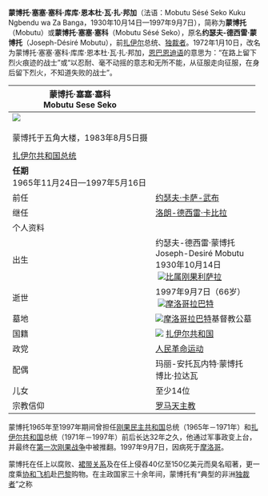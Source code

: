 **蒙博托·塞塞·塞科·库库·恩本杜·瓦·扎·邦加**（法语：Mobutu Sésé Seko Kuku Ngbendu wa Za Banga，1930年10月14日—1997年9月7日），简称为**蒙博托**（Mobutu）或**蒙博托·塞塞·塞科**（Mobutu Sésé Seko），原名**约瑟夫-德西雷·蒙博托**（Joseph-Désiré Mobutu），前[扎伊尔](https://zh.m.wikipedia.org/wiki/%E6%89%8E%E4%BC%8A%E7%88%BE "扎伊尔")总统、[独裁者](https://zh.m.wikipedia.org/wiki/%E7%8D%A8%E8%A3%81%E8%80%85 "独裁者")。1972年1月10日，改名为蒙博托·塞塞·塞科·库库·恩本杜·瓦·扎·邦加，[恩巴恩迪语](https://zh.m.wikipedia.org/wiki/%E6%81%A9%E5%B7%B4%E6%81%A9%E8%BF%AA%E8%AF%AD "恩巴恩迪语")的意思为：“在路上留下烈火痕迹的战士”或“以忍耐、毫不动摇的意志和无所不能，从征服走向征服，在身后留下烈火，不知道失败的战士”。

|蒙博托·塞塞·塞科  <br>Mobutu Sese Seko|   |
|---|---|
|[![](https://upload.wikimedia.org/wikipedia/commons/thumb/3/3d/Mobutu.jpg/220px-Mobutu.jpg)](https://zh.m.wikipedia.org/wiki/File:Mobutu.jpg)<br><br>蒙博托于五角大楼，1983年8月5日摄|   |
||   |
|[扎伊尔共和国总统](https://zh.m.wikipedia.org/wiki/%E5%88%9A%E6%9E%9C%E6%B0%91%E4%B8%BB%E5%85%B1%E5%92%8C%E5%9B%BD%E5%9B%BD%E5%AE%B6%E5%85%83%E9%A6%96%E5%88%97%E8%A1%A8 "刚果民主共和国国家元首列表")|   |
|**任期**  <br>1965年11月24日—1997年5月16日|   |
|前任|[约瑟夫·卡萨-武布](https://zh.m.wikipedia.org/wiki/%E5%8D%A1%E8%90%A8%E6%AD%A6%E5%B8%83 "卡萨武布")|
|继任|[洛朗-德西雷·卡比拉](https://zh.m.wikipedia.org/wiki/%E6%B4%9B%E6%9C%97-%E5%BE%B7%E8%A5%BF%E9%9B%B7%C2%B7%E5%8D%A1%E6%AF%94%E6%8B%89 "洛朗-德西雷·卡比拉")|
|个人资料|   |
|出生|约瑟夫-德西雷·蒙博托  <br>Joseph-Desiré Mobutu  <br>1930年10月14日  <br> ![](https://upload.wikimedia.org/wikipedia/commons/thumb/d/d8/Flag_of_Congo_Free_State.svg/22px-Flag_of_Congo_Free_State.svg.png)[比属刚果](https://zh.m.wikipedia.org/wiki/%E6%AF%94%E5%B1%AC%E5%89%9B%E6%9E%9C "比属刚果")[利萨拉](https://zh.m.wikipedia.org/wiki/%E5%88%A9%E8%96%A9%E6%8B%89 "利萨拉")|
|逝世|1997年9月7日（66岁）  <br> ![](https://upload.wikimedia.org/wikipedia/commons/thumb/2/2c/Flag_of_Morocco.svg/22px-Flag_of_Morocco.svg.png)[摩洛哥](https://zh.m.wikipedia.org/wiki/%E6%91%A9%E6%B4%9B%E5%93%A5 "摩洛哥")[拉巴特](https://zh.m.wikipedia.org/wiki/%E6%8B%89%E5%B7%B4%E7%89%B9 "拉巴特")|
|墓地|![](https://upload.wikimedia.org/wikipedia/commons/thumb/2/2c/Flag_of_Morocco.svg/22px-Flag_of_Morocco.svg.png)[摩洛哥](https://zh.m.wikipedia.org/wiki/%E6%91%A9%E6%B4%9B%E5%93%A5 "摩洛哥")[拉巴特](https://zh.m.wikipedia.org/wiki/%E6%8B%89%E5%B7%B4%E7%89%B9 "拉巴特")基督教公墓|
|国籍|![](https://upload.wikimedia.org/wikipedia/commons/thumb/f/f8/Flag_of_Zaire_%281971%E2%80%931997%29.svg/23px-Flag_of_Zaire_%281971%E2%80%931997%29.svg.png) [扎伊尔共和国](https://zh.m.wikipedia.org/wiki/%E6%89%8E%E4%BC%8A%E5%B0%94%E5%85%B1%E5%92%8C%E5%9B%BD "扎伊尔共和国")|
|政党|[人民革命运动](https://zh.m.wikipedia.org/wiki/%E4%BA%BA%E6%B0%91%E9%9D%A9%E5%91%BD%E9%81%8B%E5%8B%95 "人民革命运动")|
|配偶|玛丽-安托瓦内特·蒙博托  <br>博比·拉达瓦|
|儿女|至少14位|
|宗教信仰|[罗马天主教](https://zh.m.wikipedia.org/wiki/%E7%BD%97%E9%A9%AC%E5%A4%A9%E4%B8%BB%E6%95%99 "罗马天主教")|

蒙博托1965年至1997年期间曾担任[刚果民主共和国](https://zh.m.wikipedia.org/wiki/%E5%88%9A%E6%9E%9C%E6%B0%91%E4%B8%BB%E5%85%B1%E5%92%8C%E5%9B%BD "刚果民主共和国")总统（1965年－1971年）和[扎伊尔共和国](https://zh.m.wikipedia.org/wiki/%E6%89%8E%E4%BC%8A%E5%B0%94%E5%85%B1%E5%92%8C%E5%9B%BD "扎伊尔共和国")总统（1971年－1997年）前后长达32年之久，他通过军事政变上台，并最终在[第一次刚果战争](https://zh.m.wikipedia.org/wiki/%E7%AC%AC%E4%B8%80%E6%AC%A1%E5%88%9A%E6%9E%9C%E6%88%98%E4%BA%89 "第一次刚果战争")中被推翻。1997年9月7日，因病死于[摩洛哥](https://zh.m.wikipedia.org/wiki/%E6%91%A9%E6%B4%9B%E5%93%A5 "摩洛哥")。

蒙博托在任上以腐败、[裙带关系](https://zh.m.wikipedia.org/wiki/%E8%A3%99%E5%B8%B6%E9%97%9C%E4%BF%82 "裙带关系")及在任上侵吞40亿至150亿美元而臭名昭著，更一度乘[协和飞机](https://zh.m.wikipedia.org/wiki/%E5%8D%8F%E5%92%8C%E9%A3%9E%E6%9C%BA "协和飞机")赴[巴黎](https://zh.m.wikipedia.org/wiki/%E5%B7%B4%E9%BB%8E "巴黎")购物。在主政国家三十余年间，蒙博托有“典型的非洲[独裁者](https://zh.m.wikipedia.org/wiki/%E7%8B%AC%E8%A3%81%E8%80%85 "独裁者")”之称